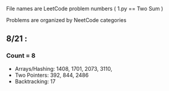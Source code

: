 File names are LeetCode problem numbers ( 1.py == Two Sum )

Problems are organized by NeetCode categories

## 8/21 :

### Count = 8

- Arrays/Hashing: 1408, 1701, 2073, 3110,
- Two Pointers: 392, 844, 2486
- Backtracking: 17
